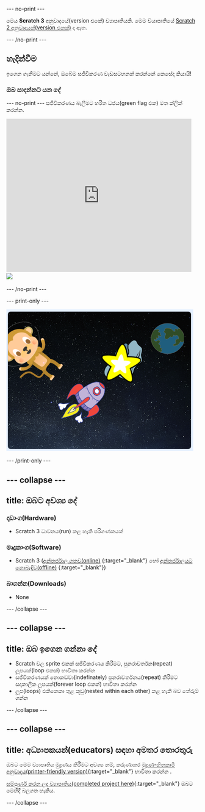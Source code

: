 \--- no-print \---

මෙය **Scratch 3** අනුවාදයේ(version එකේ) ව්‍යාපෘතියකි. මෙම ව්යාපෘතියේ [Scratch 2 අනුවාදයක්(version එකක්)](https://projects.raspberrypi.org/en/projects/lost-in-space-scratch2) ද ඇත.

\--- /no-print \---

## හැදින්වීම

ඉගෙන ගැනීමට යන්නේ, ඔබේම සජීවිකරණ වැඩසටහනක් කරන්නේ කෙසේද කියායි!

### ඔබ සාදන්නට යන දේ

\--- no-print \--- සජීවිකරණය බැලීමට හරිත ධජය(green flag එක) මත ක්ලික් කරන්න.

<div class="scratch-preview">
  <iframe allowtransparency="true" width="485" height="402" src="https://scratch.mit.edu/projects/embed/276873231/?autostart=false" frameborder="0" scrolling="no"></iframe>
  <img src="images/space-final.png">
</div>

\--- /no-print \---

\--- print-only \---

![සම්පූර්ණ ව්‍යාපෘතිය](images/showcase_static.png)

\--- /print-only \---

## \--- collapse \---

## title: ඔබට අවශ්‍ය දේ

### දෘඩාංග(Hardware)

- Scratch 3 ධාවනය(run) කළ හැකි පරිගණකයක්

### මෘදුකාංග(Software)

- Scratch 3 ([අන්තර්ජාල ගතව(online)](http://rpf.io/scratchon) {:target="_blank"} හෝ [අන්තර්ජාලයට නොබැඳිව(offline)](http://rpf.io/scratchoff) {:target="_blank"})

### බාගන්න(Downloads)

- None

\--- /collapse \---

## \--- collapse \---

## title: ඔබ ඉගෙන ගන්නා දේ

- Scratch වල sprite එකක් සජීවිකරණය කිරීමට, පුනරාවර්තන(repeat) ලූපයක්(loop එකක්) භාවිතා කරන්න
- සජීවිකරණයක් නොකඩවා(indefinately) පුනරාවර්තනය(repeat) කිරීමට සදාකාලික ලූපයක්(forever loop එකක්) භාවිතා කරන්න
- ලූප(loops) එකිනෙකා තුළ කූඩු(nested within each other) කළ හැකි බව තේරුම් ගන්න

\--- /collapse \---

## \--- collapse \---

## title: අධ්‍යාපකයන්(educators) සඳහා අමතර තොරතුරු

ඔබට මෙම ව්‍යාපෘතිය මුද්‍රණය කිරීමට අවශ්‍ය නම්, කරුණාකර [මුද්‍රණ-හිතකාමී අනුවාදය(printer-friendly version)](https://projects.raspberrypi.org/en/projects/lost-in-space/print){:target="_blank"} භාවිතා කරන්න .

[ සම්පුර්ණ කරන ලද ව්‍යාපෘතිය(completed project here)](http://rpf.io/p/en/lost-in-space-get){:target="_blank"} ඔබට මෙහිදී බලගත හැකිය.

\--- /collapse \---